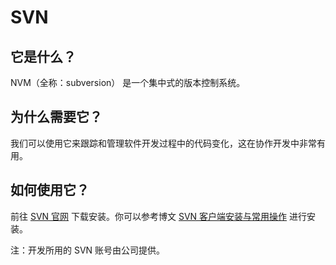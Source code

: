 # SVN

## 它是什么？

NVM（全称：subversion） 是一个集中式的版本控制系统。

## 为什么需要它？

我们可以使用它来跟踪和管理软件开发过程中的代码变化，这在协作开发中非常有用。

## 如何使用它？

前往 [SVN 官网](https://tortoisesvn.net/downloads.html) 下载安装。你可以参考博文 [SVN 客户端安装与常用操作](https://blog.csdn.net/shuang_waiwai/article/details/121069404) 进行安装。

注：开发所用的 SVN 账号由公司提供。
